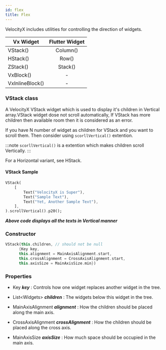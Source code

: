 ```yaml
---
id: flex
title: Flex
---
```


VelocityX includes utilities for controlling the direction of widgets.

| Vx Widget       | Flutter Widget |
| --------------- | :------------: |
| VStack()        |    Column()    |
| HStack()        |     Row()      |
| ZStack()        |    Stack()     |
| VxBlock()       |       -        |
| VxInlineBlock() |       -        |

### VStack class

A VelocityX VStack widget which is used to display it's children in Vertical array.VStack widget dose not scroll automatically, If VStack has more children then available room then it is considered as an error.

If you have N number of widget as children for VStack and you want to scroll them. Then consider using `scorllVertical()` extention.

:::note
`scorllVertical()` is a extention which makes children scroll Vertically.
:::

For a Horizontal variant, see HStack.

#### VStack Sample

```dart
VStack(
    [
        Text("VelocityX is Super"),
        Text("Sample Text"),
        Text("Yet, Another Sample Text"),
    ],
).scrollVertical().p20();
```

**_Above code displays all the texts in Vertical manner_**

### Constructor

```dart
VStack(this.children, // should not be null
      {Key key,
      this.alignment = MainAxisAlignment.start,
      this.crossAlignment = CrossAxisAlignment.start,
      this.axisSize = MainAxisSize.min})
```

### Properties

- Key ***key*** : Controls how one widget replaces another widget in the tree.

- List<Widgets\> ***children*** : The widgets below this widget in the tree.

- MainAxisAlignment ***alignment*** : How the children should be placed along the main axis.

- CrossAxisAlignment ***crossAlignment*** : How the children should be placed along the cross axis.

- MainAxisSize ***axisSize*** : How much space should be occupied in the main axis.
